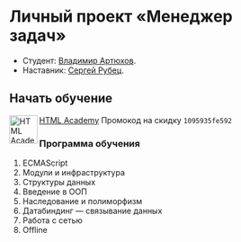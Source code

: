 # Личный проект «Менеджер задач»

* Студент: [Владимир Артюхов](https://up.htmlacademy.ru/ecmascript/11/user/1095935).
* Наставник: [Сергей Рубец](https://htmlacademy.ru/profile/amator).

## Начать обучение
<a href="https://htmlacademy.ru/?ref=1095935"><img align="left" width="50" height="50" alt="HTML Academy" src="https://up.htmlacademy.ru/static/img/intensive/javascript/logo-for-github-2.png"></a>
[HTML Academy](https://htmlacademy.ru/?ref=1095935)
Промокод на скидку `1095935fe592`

### Программа обучения
1. ECMAScript
2. Модули и инфраструктура
3. Структуры данных
4. Введение в ООП
5. Наследование и полиморфизм
6. Датабиндинг — связывание данных
7. Работа с сетью
8. Offline
